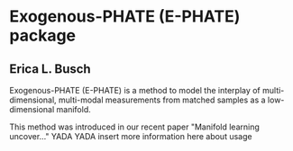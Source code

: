 # Exogenous-PHATE (E-PHATE) package
## Erica L. Busch 
Exogenous-PHATE (E-PHATE) is a method to model the interplay of multi-dimensional, multi-modal measurements from matched samples as a low-dimensional manifold.

This method was introduced in our recent paper "Manifold learning uncover..." YADA YADA insert more information here about usage